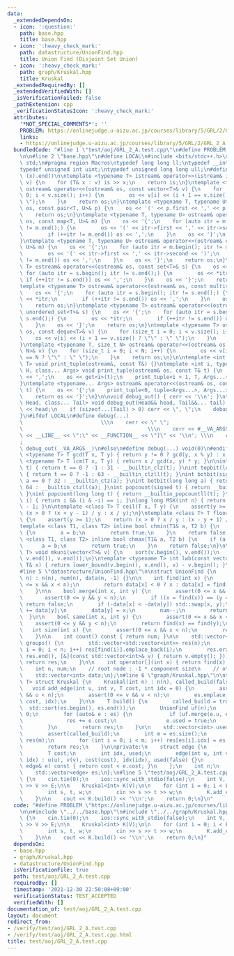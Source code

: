 ```yaml
---
data:
  _extendedDependsOn:
  - icon: ':question:'
    path: base.hpp
    title: base.hpp
  - icon: ':heavy_check_mark:'
    path: datastructure/UnionFind.hpp
    title: Union Find (Disjoint Set Union)
  - icon: ':heavy_check_mark:'
    path: graph/Kruskal.hpp
    title: Kruskal
  _extendedRequiredBy: []
  _extendedVerifiedWith: []
  _isVerificationFailed: false
  _pathExtension: cpp
  _verificationStatusIcon: ':heavy_check_mark:'
  attributes:
    '*NOT_SPECIAL_COMMENTS*': ''
    PROBLEM: https://onlinejudge.u-aizu.ac.jp/courses/library/5/GRL/2/GRL_2_A
    links:
    - https://onlinejudge.u-aizu.ac.jp/courses/library/5/GRL/2/GRL_2_A
  bundledCode: "#line 1 \"test/aoj/GRL_2_A.test.cpp\"\n#define PROBLEM \"https://onlinejudge.u-aizu.ac.jp/courses/library/5/GRL/2/GRL_2_A\"\
    \n\n#line 2 \"base.hpp\"\n#define LOCAL\n#include <bits/stdc++.h>\nusing namespace\
    \ std;\n#pragma region Macros\ntypedef long long ll;\ntypedef __int128_t i128;\n\
    typedef unsigned int uint;\ntypedef unsigned long long ull;\n#define ALL(x) (x).begin(),\
    \ (x).end()\n\ntemplate <typename T> istream& operator>>(istream& is, vector<T>&\
    \ v) {\n    for (T& x : v) is >> x;\n    return is;\n}\ntemplate <typename T>\
    \ ostream& operator<<(ostream& os, const vector<T>& v) {\n    for (size_t i =\
    \ 0; i < v.size(); i++) {\n        os << v[i] << (i + 1 == v.size() ? \"\" : \"\
    \ \");\n    }\n    return os;\n}\ntemplate <typename T, typename U> ostream& operator<<(ostream&\
    \ os, const pair<T, U>& p) {\n    os << '(' << p.first << ',' << p.second << ')';\n\
    \    return os;\n}\ntemplate <typename T, typename U> ostream& operator<<(ostream&\
    \ os, const map<T, U>& m) {\n    os << '{';\n    for (auto itr = m.begin(); itr\
    \ != m.end();) {\n        os << '(' << itr->first << ',' << itr->second << ')';\n\
    \        if (++itr != m.end()) os << ',';\n    }\n    os << '}';\n    return os;\n\
    }\ntemplate <typename T, typename U> ostream& operator<<(ostream& os, const unordered_map<T,\
    \ U>& m) {\n    os << '{';\n    for (auto itr = m.begin(); itr != m.end();) {\n\
    \        os << '(' << itr->first << ',' << itr->second << ')';\n        if (++itr\
    \ != m.end()) os << ',';\n    }\n    os << '}';\n    return os;\n}\ntemplate <typename\
    \ T> ostream& operator<<(ostream& os, const set<T>& s) {\n    os << '{';\n   \
    \ for (auto itr = s.begin(); itr != s.end();) {\n        os << *itr;\n       \
    \ if (++itr != s.end()) os << ',';\n    }\n    os << '}';\n    return os;\n}\n\
    template <typename T> ostream& operator<<(ostream& os, const multiset<T>& s) {\n\
    \    os << '{';\n    for (auto itr = s.begin(); itr != s.end();) {\n        os\
    \ << *itr;\n        if (++itr != s.end()) os << ',';\n    }\n    os << '}';\n\
    \    return os;\n}\ntemplate <typename T> ostream& operator<<(ostream& os, const\
    \ unordered_set<T>& s) {\n    os << '{';\n    for (auto itr = s.begin(); itr !=\
    \ s.end();) {\n        os << *itr;\n        if (++itr != s.end()) os << ',';\n\
    \    }\n    os << '}';\n    return os;\n}\ntemplate <typename T> ostream& operator<<(ostream&\
    \ os, const deque<T>& v) {\n    for (size_t i = 0; i < v.size(); i++) {\n    \
    \    os << v[i] << (i + 1 == v.size() ? \"\" : \" \");\n    }\n    return os;\n\
    }\ntemplate <typename T, size_t N> ostream& operator<<(ostream& os, const array<T,\
    \ N>& v) {\n    for (size_t i = 0; i < N; i++) {\n        os << v[i] << (i + 1\
    \ == N ? \"\" : \" \");\n    }\n    return os;\n}\n\ntemplate <int i, typename\
    \ T> void print_tuple(ostream&, const T&) {}\ntemplate <int i, typename T, typename\
    \ H, class... Args> void print_tuple(ostream& os, const T& t) {\n    if (i) os\
    \ << ',';\n    os << get<i>(t);\n    print_tuple<i + 1, T, Args...>(os, t);\n\
    }\ntemplate <typename... Args> ostream& operator<<(ostream& os, const tuple<Args...>&\
    \ t) {\n    os << '{';\n    print_tuple<0, tuple<Args...>, Args...>(os, t);\n\
    \    return os << '}';\n}\n\nvoid debug_out() { cerr << '\\n'; }\ntemplate <class\
    \ Head, class... Tail> void debug_out(Head&& head, Tail&&... tail) {\n    cerr\
    \ << head;\n    if (sizeof...(Tail) > 0) cerr << \", \";\n    debug_out(move(tail)...);\n\
    }\n#ifdef LOCAL\n#define debug(...)                                          \
    \                         \\\n    cerr << \" \";                             \
    \                                        \\\n    cerr << #__VA_ARGS__ << \" :[\"\
    \ << __LINE__ << \":\" << __FUNCTION__ << \"]\" << '\\n'; \\\n    cerr << \" \"\
    ;                                                                     \\\n   \
    \ debug_out(__VA_ARGS__)\n#else\n#define debug(...) void(0)\n#endif\n\ntemplate\
    \ <typename T> T gcd(T x, T y) { return y != 0 ? gcd(y, x % y) : x; }\ntemplate\
    \ <typename T> T lcm(T x, T y) { return x / gcd(x, y) * y; }\n\nint topbit(signed\
    \ t) { return t == 0 ? -1 : 31 - __builtin_clz(t); }\nint topbit(long long t)\
    \ { return t == 0 ? -1 : 63 - __builtin_clzll(t); }\nint botbit(signed a) { return\
    \ a == 0 ? 32 : __builtin_ctz(a); }\nint botbit(long long a) { return a == 0 ?\
    \ 64 : __builtin_ctzll(a); }\nint popcount(signed t) { return __builtin_popcount(t);\
    \ }\nint popcount(long long t) { return __builtin_popcountll(t); }\nbool ispow2(int\
    \ i) { return i && (i & -i) == i; }\nlong long MSK(int n) { return (1LL << n)\
    \ - 1; }\n\ntemplate <class T> T ceil(T x, T y) {\n    assert(y >= 1);\n    return\
    \ (x > 0 ? (x + y - 1) / y : x / y);\n}\ntemplate <class T> T floor(T x, T y)\
    \ {\n    assert(y >= 1);\n    return (x > 0 ? x / y : (x - y + 1) / y);\n}\n\n\
    template <class T1, class T2> inline bool chmin(T1& a, T2 b) {\n    if (a > b)\
    \ {\n        a = b;\n        return true;\n    }\n    return false;\n}\ntemplate\
    \ <class T1, class T2> inline bool chmax(T1& a, T2 b) {\n    if (a < b) {\n  \
    \      a = b;\n        return true;\n    }\n    return false;\n}\n\ntemplate <typename\
    \ T> void mkuni(vector<T>& v) {\n    sort(v.begin(), v.end());\n    v.erase(unique(v.begin(),\
    \ v.end()), v.end());\n}\ntemplate <typename T> int lwb(const vector<T>& v, const\
    \ T& x) { return lower_bound(v.begin(), v.end(), x) - v.begin(); }\n#pragma endregion\n\
    #line 5 \"datastructure/UnionFind.hpp\"\n\nstruct UnionFind {\n    UnionFind(int\
    \ n) : n(n), num(n), data(n, -1) {}\n\n    int find(int x) {\n        assert(0\
    \ <= x && x < n);\n        return data[x] < 0 ? x : data[x] = find(data[x]);\n\
    \    }\n\n    bool merge(int x, int y) {\n        assert(0 <= x && x < n);\n \
    \       assert(0 <= y && y < n);\n        if ((x = find(x)) == (y = find(y)))\
    \ return false;\n        if (-data[x] < -data[y]) std::swap(x, y);\n        data[x]\
    \ += data[y];\n        data[y] = x;\n        num--;\n        return true;\n  \
    \  }\n\n    bool same(int x, int y) {\n        assert(0 <= x && x < n);\n    \
    \    assert(0 <= y && y < n);\n        return find(x) == find(y);\n    }\n\n \
    \   int size(int x) {\n        assert(0 <= x && x < n);\n        return -data[find(x)];\n\
    \    }\n\n    int count() const { return num; }\n\n    std::vector<std::vector<int>>\
    \ groups() {\n        std::vector<std::vector<int>> res(n);\n        for (int\
    \ i = 0; i < n; i++) res[find(i)].emplace_back(i);\n        res.erase(std::remove_if(res.begin(),\
    \ res.end(), [&](const std::vector<int>& v) { return v.empty(); }));\n       \
    \ return res;\n    }\n\n    int operator[](int x) { return find(x); }\n\nprivate:\n\
    \    int n, num;\n    // root node : -1 * component size\n    // otherwise : parent\n\
    \    std::vector<int> data;\n};\n#line 6 \"graph/Kruskal.hpp\"\n\ntemplate <typename\
    \ T> struct Kruskal {\n    Kruskal(int n) : n(n), called_build(false) {}\n\n \
    \   void add_edge(int u, int v, T cost, int idx = 0) {\n        assert(0 <= u\
    \ && u < n);\n        assert(0 <= v && v < n);\n        es.emplace_back(u, v,\
    \ cost, idx);\n    }\n\n    T build() {\n        called_build = true;\n      \
    \  std::sort(es.begin(), es.end());\n        UnionFind uf(n);\n        T res =\
    \ 0;\n        for (auto& e : es) {\n            if (uf.merge(e.u, e.v)) {\n  \
    \              res += e.cost;\n                e.used = true;\n            }\n\
    \        }\n        return res;\n    }\n\n    std::vector<int> used_edges() {\n\
    \        assert(called_build);\n        int m = es.size();\n        std::vector<int>\
    \ res(m);\n        for (int i = 0; i < m; i++) res[es[i].idx] = es[i].used;\n\
    \        return res;\n    }\n\nprivate:\n    struct edge {\n        int u, v;\n\
    \        T cost;\n        int idx, used;\n        edge(int u, int v, T cost, int\
    \ idx) : u(u), v(v), cost(cost), idx(idx), used(false) {}\n        bool operator<(const\
    \ edge& e) const { return cost < e.cost; }\n    };\n    int n;\n    bool called_build;\n\
    \    std::vector<edge> es;\n};\n#line 5 \"test/aoj/GRL_2_A.test.cpp\"\n\nint main()\
    \ {\n    cin.tie(0);\n    ios::sync_with_stdio(false);\n    int V, E;\n    cin\
    \ >> V >> E;\n\n    Kruskal<int> K(V);\n\n    for (int i = 0; i < E; i++) {\n\
    \        int s, t, w;\n        cin >> s >> t >> w;\n        K.add_edge(s, t, w);\n\
    \    }\n\n    cout << K.build() << '\\n';\n    return 0;\n}\n"
  code: "#define PROBLEM \"https://onlinejudge.u-aizu.ac.jp/courses/library/5/GRL/2/GRL_2_A\"\
    \n\n#include \"../../base.hpp\"\n#include \"../../graph/Kruskal.hpp\"\n\nint main()\
    \ {\n    cin.tie(0);\n    ios::sync_with_stdio(false);\n    int V, E;\n    cin\
    \ >> V >> E;\n\n    Kruskal<int> K(V);\n\n    for (int i = 0; i < E; i++) {\n\
    \        int s, t, w;\n        cin >> s >> t >> w;\n        K.add_edge(s, t, w);\n\
    \    }\n\n    cout << K.build() << '\\n';\n    return 0;\n}"
  dependsOn:
  - base.hpp
  - graph/Kruskal.hpp
  - datastructure/UnionFind.hpp
  isVerificationFile: true
  path: test/aoj/GRL_2_A.test.cpp
  requiredBy: []
  timestamp: '2021-12-30 22:50:08+09:00'
  verificationStatus: TEST_ACCEPTED
  verifiedWith: []
documentation_of: test/aoj/GRL_2_A.test.cpp
layout: document
redirect_from:
- /verify/test/aoj/GRL_2_A.test.cpp
- /verify/test/aoj/GRL_2_A.test.cpp.html
title: test/aoj/GRL_2_A.test.cpp
---
```

